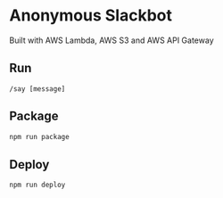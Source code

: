 # Anonymous Slackbot

Built with AWS Lambda, AWS S3 and AWS API Gateway

## Run

```
/say [message]
```

## Package

```bash
npm run package
```

## Deploy

```bash
npm run deploy
```
